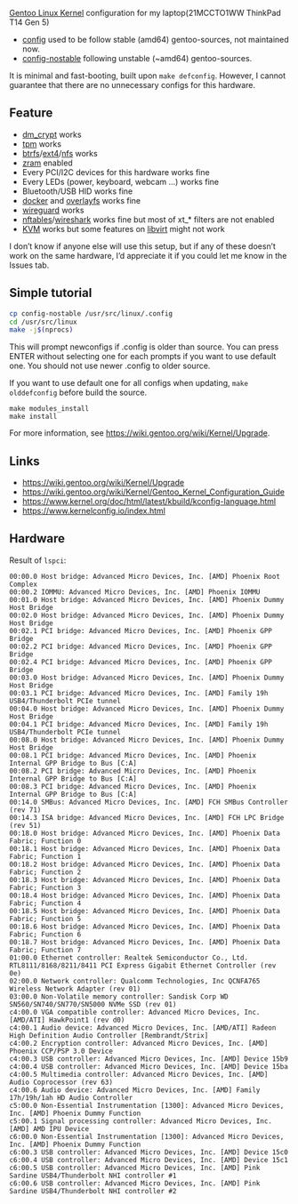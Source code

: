 [Gentoo Linux
Kernel](https://packages.gentoo.org/packages/sys-kernel/gentoo-sources)
configuration for my laptop(21MCCTO1WW ThinkPad T14 Gen 5)

- [config](./config) used to be follow stable (amd64) gentoo-sources,
  not maintained now.
- [config-nostable](./config-nostable) following unstable (~amd64)
  gentoo-sources.

It is minimal and fast-booting, built upon `make defconfig`. However,
I cannot guarantee that there are no unnecessary configs for this
hardware.

## Feature
- [dm_crypt](https://www.kernel.org/doc/html/latest/admin-guide/device-mapper/dm-crypt.html) works
- [tpm](https://www.kernel.org/doc/html/latest/security/tpm/index.html) works
- [btrfs](https://en.wikipedia.org/wiki/Btrfs)/[ext4](https://en.wikipedia.org/wiki/Ext4)/[nfs](https://en.wikipedia.org/wiki/Network_File_System) works
- [zram](https://docs.kernel.org/admin-guide/blockdev/zram.html) enabled
- Every PCI/I2C devices for this hardware works fine
- Every LEDs (power, keyboard, webcam ...) works fine
- Bluetooth/USB HID works fine
- [docker](https://www.docker.com/) and [overlayfs](https://en.wikipedia.org/wiki/OverlayFS) works fine
- [wireguard](https://www.wireguard.com/) works
- [nftables](https://nftables.org/)/[wireshark](https://www.wireshark.org/)
  works fine but most of xt_* filters are not enabled
- [KVM](https://linux-kvm.org/page/Main_Page) works but some features
  on [libvirt](https://libvirt.org/) might not work

I don’t know if anyone else will use this setup, but if any of these
doesn’t work on the same hardware, I’d appreciate it if you could let
me know in the Issues tab.

## Simple tutorial
``` bash
cp config-nostable /usr/src/linux/.config
cd /usr/src/linux
make -j$(nprocs)
```

This will prompt newconfigs if .config is older than source. You can
press ENTER without selecting one for each prompts if you want to use
default one. You should not use newer .config to older source.

If you want to use default one for all configs when updating, `make
olddefconfig` before build the source.


```
make modules_install
make install
```

For more information, see <https://wiki.gentoo.org/wiki/Kernel/Upgrade>.

## Links

- <https://wiki.gentoo.org/wiki/Kernel/Upgrade>
- <https://wiki.gentoo.org/wiki/Kernel/Gentoo_Kernel_Configuration_Guide>
- <https://www.kernel.org/doc/html/latest/kbuild/kconfig-language.html>
- <https://www.kernelconfig.io/index.html>

## Hardware
Result of `lspci`:
```
00:00.0 Host bridge: Advanced Micro Devices, Inc. [AMD] Phoenix Root Complex
00:00.2 IOMMU: Advanced Micro Devices, Inc. [AMD] Phoenix IOMMU
00:01.0 Host bridge: Advanced Micro Devices, Inc. [AMD] Phoenix Dummy Host Bridge
00:02.0 Host bridge: Advanced Micro Devices, Inc. [AMD] Phoenix Dummy Host Bridge
00:02.1 PCI bridge: Advanced Micro Devices, Inc. [AMD] Phoenix GPP Bridge
00:02.2 PCI bridge: Advanced Micro Devices, Inc. [AMD] Phoenix GPP Bridge
00:02.4 PCI bridge: Advanced Micro Devices, Inc. [AMD] Phoenix GPP Bridge
00:03.0 Host bridge: Advanced Micro Devices, Inc. [AMD] Phoenix Dummy Host Bridge
00:03.1 PCI bridge: Advanced Micro Devices, Inc. [AMD] Family 19h USB4/Thunderbolt PCIe tunnel
00:04.0 Host bridge: Advanced Micro Devices, Inc. [AMD] Phoenix Dummy Host Bridge
00:04.1 PCI bridge: Advanced Micro Devices, Inc. [AMD] Family 19h USB4/Thunderbolt PCIe tunnel
00:08.0 Host bridge: Advanced Micro Devices, Inc. [AMD] Phoenix Dummy Host Bridge
00:08.1 PCI bridge: Advanced Micro Devices, Inc. [AMD] Phoenix Internal GPP Bridge to Bus [C:A]
00:08.2 PCI bridge: Advanced Micro Devices, Inc. [AMD] Phoenix Internal GPP Bridge to Bus [C:A]
00:08.3 PCI bridge: Advanced Micro Devices, Inc. [AMD] Phoenix Internal GPP Bridge to Bus [C:A]
00:14.0 SMBus: Advanced Micro Devices, Inc. [AMD] FCH SMBus Controller (rev 71)
00:14.3 ISA bridge: Advanced Micro Devices, Inc. [AMD] FCH LPC Bridge (rev 51)
00:18.0 Host bridge: Advanced Micro Devices, Inc. [AMD] Phoenix Data Fabric; Function 0
00:18.1 Host bridge: Advanced Micro Devices, Inc. [AMD] Phoenix Data Fabric; Function 1
00:18.2 Host bridge: Advanced Micro Devices, Inc. [AMD] Phoenix Data Fabric; Function 2
00:18.3 Host bridge: Advanced Micro Devices, Inc. [AMD] Phoenix Data Fabric; Function 3
00:18.4 Host bridge: Advanced Micro Devices, Inc. [AMD] Phoenix Data Fabric; Function 4
00:18.5 Host bridge: Advanced Micro Devices, Inc. [AMD] Phoenix Data Fabric; Function 5
00:18.6 Host bridge: Advanced Micro Devices, Inc. [AMD] Phoenix Data Fabric; Function 6
00:18.7 Host bridge: Advanced Micro Devices, Inc. [AMD] Phoenix Data Fabric; Function 7
01:00.0 Ethernet controller: Realtek Semiconductor Co., Ltd. RTL8111/8168/8211/8411 PCI Express Gigabit Ethernet Controller (rev 0e)
02:00.0 Network controller: Qualcomm Technologies, Inc QCNFA765 Wireless Network Adapter (rev 01)
03:00.0 Non-Volatile memory controller: Sandisk Corp WD SN560/SN740/SN770/SN5000 NVMe SSD (rev 01)
c4:00.0 VGA compatible controller: Advanced Micro Devices, Inc. [AMD/ATI] HawkPoint1 (rev d0)
c4:00.1 Audio device: Advanced Micro Devices, Inc. [AMD/ATI] Radeon High Definition Audio Controller [Rembrandt/Strix]
c4:00.2 Encryption controller: Advanced Micro Devices, Inc. [AMD] Phoenix CCP/PSP 3.0 Device
c4:00.3 USB controller: Advanced Micro Devices, Inc. [AMD] Device 15b9
c4:00.4 USB controller: Advanced Micro Devices, Inc. [AMD] Device 15ba
c4:00.5 Multimedia controller: Advanced Micro Devices, Inc. [AMD] Audio Coprocessor (rev 63)
c4:00.6 Audio device: Advanced Micro Devices, Inc. [AMD] Family 17h/19h/1ah HD Audio Controller
c5:00.0 Non-Essential Instrumentation [1300]: Advanced Micro Devices, Inc. [AMD] Phoenix Dummy Function
c5:00.1 Signal processing controller: Advanced Micro Devices, Inc. [AMD] AMD IPU Device
c6:00.0 Non-Essential Instrumentation [1300]: Advanced Micro Devices, Inc. [AMD] Phoenix Dummy Function
c6:00.3 USB controller: Advanced Micro Devices, Inc. [AMD] Device 15c0
c6:00.4 USB controller: Advanced Micro Devices, Inc. [AMD] Device 15c1
c6:00.5 USB controller: Advanced Micro Devices, Inc. [AMD] Pink Sardine USB4/Thunderbolt NHI controller #1
c6:00.6 USB controller: Advanced Micro Devices, Inc. [AMD] Pink Sardine USB4/Thunderbolt NHI controller #2
```
